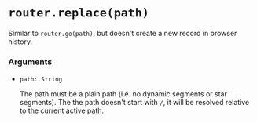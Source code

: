 # `router.replace(path)`

Similar to `router.go(path)`, but doesn't create a new record in browser history.

### Arguments

- `path: String`

  The path must be a plain path (i.e. no dynamic segments or star segments). The the path doesn't start with `/`, it will be resolved relative to the current active path.
